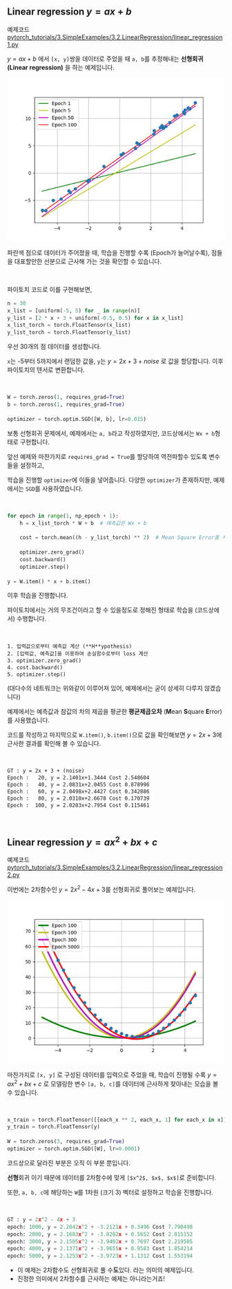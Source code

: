 
<br>

## Linear regression $y = ax + b$

예제코드 [pytorch_tutorials/3.SimpleExamples/3.2.LinearRegression/linear_regression1.py](https://github.com/wooni-github/pytorch_tutorials/blob/main/3.SimpleExamples/3.2.LinearRegression/linear_regression1.py)

$y = ax + b$ 에서 `[x, y]`쌍을 데이터로 주었을 때 `a, b`를 추정해내는 **선형회귀 (Linear regression)** 을 하는 예제입니다.

![linear_regression1_image](linear_regression1.png)

파란색 점으로 데이터가 주어졌을 때, 학습을 진행할 수록 (Epoch가 늘어날수록), 점들을 대표할만한 선분으로 근사해 가는 것을 확인할 수 있습니다.

<br>

파이토치 코드로 이를 구현해보면, 

```python
n = 30
x_list = [uniform(-5, 5) for _ in range(n)]
y_list = [2 * x + 3 + uniform(-0.5, 0.5) for x in x_list]
x_list_torch = torch.FloatTensor(x_list)
y_list_torch = torch.FloatTensor(y_list)
```

우선 30개의 점 데이터를 생성합니다. 

`x`는 -5부터 5까지에서 랜덤한 값을,
`y`는 $y = 2x + 3 + noise$ 로 값을 할당합니다. 이후 파이토치의 텐서로 변환합니다.


<br>

```python
W = torch.zeros(1, requires_grad=True)
b = torch.zeros(1, requires_grad=True)

optimizer = torch.optim.SGD([W, b], lr=0.015)
```

보통 선형회귀 문제에서, 예제에서는 `a, b`라고 작성하였지만, 코드상에서는 `Wx + b`형태로 구현합니다.

앞선 예제와 마찬가지로 `requires_grad = True`를 할당하여 역전파할수 있도록 변수들을 설정하고,

학습을 진행할 `optimizer`에 이들을 넣어줍니다. 다양한 `optimizer`가 존재하지만, 예제에서는 `SGD`를 사용하였습니다. 


<br>

```python
for epoch in range(1, np_epoch + 1):
    h = x_list_torch * W + b  # 예측값은 Wx + b

    cost = torch.mean((h - y_list_torch) ** 2)  # Mean Square Error를 사용

    optimizer.zero_grad()
    cost.backward()
    optimizer.step()
    
y = W.item() * x + b.item()
```

이후 학습을 진행합니다. 

파이토치에서는 거의 무조건이라고 할 수 있을정도로 정해진 형태로 학습을 (코드상에서) 수행합니다.

<br>

```
1. 입력값으로부터 예측값 계산 (**H**ypothesis)
2. [입력값, 예측값]을 이용하여 손실함수로부터 loss 계산
3. optimizer.zero_grad()
4. cost.backward()
5. optimizer.step()
```
(대다수의 네트워크는 위와같이 이루어져 있어, 예제에서는 굳이 상세히 다루지 않겠습니다)

예제에서는 예측값과 참값의 차의 제곱을 평균한 **평균제곱오차** (**M**ean **S**quare **E**rror)를 사용했습니다.
 
코드를 작성하고 마지막으로 `W.item()`, `b.item()`으로 값을 확인해보면 $y = 2x + 3$에 근사한 결과를 확인해 볼 수 있습니다.

<br>

```
GT : y = 2x + 3 + (noise)
Epoch :   20, y = 2.1401x+1.3444 Cost 2.548604
Epoch :   40, y = 2.0831x+2.0455 Cost 0.878996
Epoch :   60, y = 2.0498x+2.4427 Cost 0.342886
Epoch :   80, y = 2.0310x+2.6678 Cost 0.170739
Epoch :  100, y = 2.0203x+2.7954 Cost 0.115461
```

<br>

## Linear regression $y = ax^2 + bx + c$

예제코드 [pytorch_tutorials/3.SimpleExamples/3.2.LinearRegression/linear_regression2.py](https://github.com/wooni-github/pytorch_tutorials/blob/main/3.SimpleExamples/3.2.LinearRegression/linear_regression2.py)

이번에는 2차함수인 $y = 2x^2 - 4x + 3$를 선형회귀로 풀어보는 예제입니다.

![linear_regression2_image](linear_regression2.png)

마찬가지로 `[x, y]` 로 구성된 데이터를 입력으로 주었을 때, 학습이 진행될 수록 $y = ax^2 + bx + c$ 로 모델링한 변수 `[a, b, c]`를 데이터에 근사하게 찾아내는 모습을 볼 수 있습니다.

<br>

```python
x_train = torch.FloatTensor([[each_x ** 2, each_x, 1] for each_x in x])
y_train = torch.FloatTensor(y)

W = torch.zeros(3, requires_grad=True)
optimizer = torch.optim.SGD([W], lr=0.0001)
```

코드상으로 달라진 부분은 오직 이 부분 뿐입니다.

**선형**회귀 이기 때문에 데이터를 2차함수에 맞게 `[$x^2$, $x$, $x$]`로 준비합니다.

또한, `a, b, c`에 해당하는 `W`를 1차원 (크기 3) 벡터로 설정하고 학습을 진행합니다.

<br>

```python
GT : y = 2x^2 - 4x + 3
epoch: 1000, y = 2.2042x^2 + -3.2121x + 0.3496 Cost 7.790498
epoch: 2000, y = 2.1683x^2 + -3.8202x + 0.5652 Cost 2.815152
epoch: 3000, y = 2.1505x^2 + -3.9402x + 0.7697 Cost 2.219505
epoch: 4000, y = 2.1371x^2 + -3.9655x + 0.9583 Cost 1.854214
epoch: 5000, y = 2.1253x^2 + -3.9723x + 1.1312 Cost 1.553194
```

* 이 예제는 2차함수도 선형회귀로 풀 수**도**있다. 라는 의미의 예제입니다.
* 진정한 의미에서 2차함수를 근사하는 예제는 아니라는거죠!
